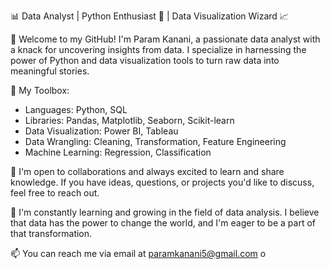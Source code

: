📊 Data Analyst | Python Enthusiast 🐍 | Data Visualization Wizard 📈

👋 Welcome to my GitHub! I'm Param Kanani, a passionate data analyst with a knack for uncovering insights from data. I specialize in harnessing the power of Python and data visualization tools to turn raw data into meaningful stories.

🧰 My Toolbox:
- Languages: Python, SQL
- Libraries: Pandas, Matplotlib, Seaborn, Scikit-learn
- Data Visualization: Power BI, Tableau
- Data Wrangling: Cleaning, Transformation, Feature Engineering
- Machine Learning: Regression, Classification

🤝 I'm open to collaborations and always excited to learn and share knowledge. If you have ideas, questions, or projects you'd like to discuss, feel free to reach out.

🌱 I'm constantly learning and growing in the field of data analysis. I believe that data has the power to change the world, and I'm eager to be a part of that transformation.

📫 You can reach me via email at paramkanani5@gmail.com o


